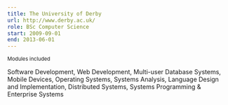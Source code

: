 ```yaml
---
title: The University of Derby
url: http://www.derby.ac.uk/
role: BSc Computer Science
start: 2009-09-01
end: 2013-06-01
---
```


<small>Modules included</small>

Software Development, Web Development, Multi-user Database Systems, Mobile Devices, Operating Systems, Systems Analysis, Language Design and Implementation, Distributed Systems, Systems Programming &amp; Enterprise Systems